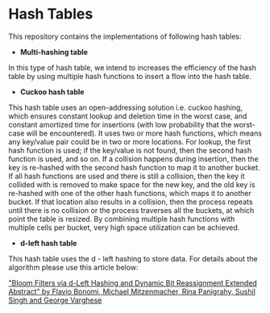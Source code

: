 # Hash Tables

This repository contains the implementations of following hash tables:

 * **Multi-hashing table**
 
 In this type of hash table, we intend to increases the efficiency of the hash table by using multiple hash functions to insert a flow into the hash table. 
 
 * **Cuckoo hash table**
 
 This hash table uses an open-addressing solution i.e. cuckoo hashing, which ensures constant lookup and deletion time in the worst case, and constant amortized time for insertions (with low probability that the worst-case will be encountered). It uses two or more hash functions, which means any key/value pair could be in two or more locations. For lookup, the first hash function is used; if the key/value is not found, then the second hash function is used, and so on. If a collision happens during insertion, then the key is re-hashed with the second hash function to map it to another bucket. If all hash functions are used and there is still a collision, then the key it collided with is removed to make space for the new key, and the old key is re-hashed with one of the other hash functions, which maps it to another bucket. If that location also results in a collision, then the process repeats until there is no collision or the process traverses all the buckets, at which point the table is resized. By combining multiple hash functions with multiple cells per bucket, very high space utilization can be achieved.
 
 * **d-left hash table**
 
 This hash table uses the d - left hashing to store data. For details about the algorithm please use this article below:
 
 ["Bloom Filters via d-Left Hashing and Dynamic Bit Reassignment Extended Abstract" by Flavio Bonomi, Michael Mitzenmacher, Rina Panigrahy, Sushil Singh and George Varghese](http://www.eecs.harvard.edu/~michaelm/postscripts/aller2006.pdf)
  
